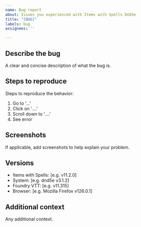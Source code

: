 ```yaml
---
name: Bug report
about: Issues you experienced with Items with Spells DnD5e
title: "[BUG]"
labels: bug
assignees: ''

---
```


## Describe the bug
A clear and concise description of what the bug is.

## Steps to reproduce
Steps to reproduce the behavior:
1. Go to '...'
2. Click on '....'
3. Scroll down to '....'
4. See error

## Screenshots
If applicable, add screenshots to help explain your problem.

## Versions
- Items with Spells: [e.g. v11.2.0]
- System: [e.g. dnd5e v3.1.2]
- Foundry VTT: [e.g. v11.315]
- Browser: [e.g. Mozilla Firefox v126.0.1]

## Additional context
Any additional context.

